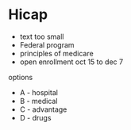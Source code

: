 # Hicap

* text too small
* Federal program
* principles of medicare
* open enrollment oct 15 to dec 7

options

* A - hospital
* B - medical
* C - advantage
* D - drugs
